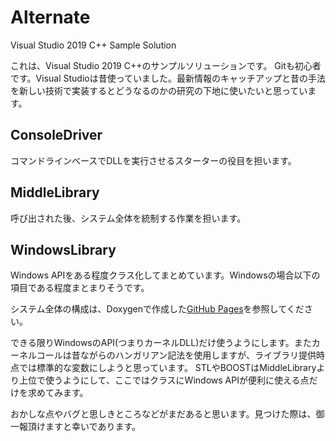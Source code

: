 # Alternate
Visual Studio 2019 C++ Sample Solution

これは、Visual Studio 2019 C++のサンプルソリューションです。
Gitも初心者です。Visual Studioは昔使っていました。最新情報のキャッチアップと昔の手法を新しい技術で実装するとどうなるのかの研究の下地に使いたいと思っています。

## ConsoleDriver
コマンドラインベースでDLLを実行させるスターターの役目を担います。

## MiddleLibrary
呼び出された後、システム全体を統制する作業を担います。

## WindowsLibrary
Windows APIをある程度クラス化してまとめています。Windowsの場合以下の項目である程度まとまりそうです。

システム全体の構成は、Doxygenで作成した[GitHub Pages](https://kumakuma0421.github.io/Alternate/)を参照してください。

できる限りWindowsのAPI(つまりカーネルDLL)だけ使うようにします。またカーネルコールは昔ながらのハンガリアン記法を使用しますが、ライブラリ提供時点では標準的な変数にしようと思っています。
STLやBOOSTはMiddleLibraryより上位で使うようにして、ここではクラスにWindows APIが便利に使える点だけを求めてみます。

おかしな点やバグと思しきところなどがまだあると思います。見つけた際は、御一報頂けますと幸いであります。